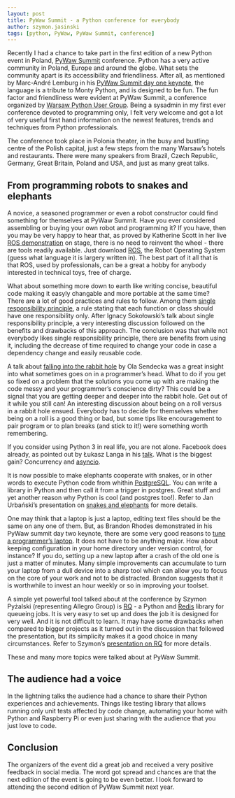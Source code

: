 ```yaml
---
layout: post
title: PyWaw Summit - a Python conference for everybody
author: szymon.jasinski
tags: [python, PyWaw, PyWaw Summit, conference]
---
```


Recently I had a chance to take part in the first edition of a new Python event in Poland, [PyWaw 
Summit](http://summit.pywaw.org/) conference. Python has a very active community in Poland, Europe and around the globe. 
What sets the community apart is its accessibility and friendliness. After all, as mentioned by Marc-André Lemburg in 
his [PyWaw Summit day one keynote](https://downloads.egenix.com/python/PyWaw-Summit-2015-Python-Community-Keynote.pdf), 
the language is a tribute to Monty Python, and is designed to be fun. The fun factor and friendliness were evident at 
PyWaw Summit, a conference organized by [Warsaw Python User Group](http://pywaw.org/). Being a sysadmin in my first ever 
conference devoted to programming only, I felt very welcome and got a lot of very useful first hand information on the 
newest features, trends and techniques from Python professionals.

The conference took place in Polonia theater, in the busy and bustling centre of the Polish capital, just a few steps 
from the many Warsaw’s hotels and restaurants. There were many speakers from Brazil, Czech Republic, Germany, Great 
Britain, Poland and USA, and just as many great talks.

## From programming robots to snakes and elephants

A novice, a seasoned programmer or even a robot constructor could find something for themselves at PyWaw Summit. Have 
you ever considered assembling or buying your own robot and programming it? If you have, then you may be very happy to 
hear that, as proved by Katherine Scott in her live [ROS 
demonstration](https://github.com/kscottz/PyCon2015Talk/blob/master/RobotsRobotsRARARA.ipynb) on stage, there is no need 
to reinvent the wheel - there are tools readily available. Just download [ROS](http://www.ros.org/), the Robot Operating 
System (guess what language it is largery written in). The best part of it all that is that ROS, used by professionals, 
can be a great a hobby for anybody interested in technical toys, free of charge. 

What about something more down to earth like writing concise, beautiful code making it easyly changable and more 
portable at the same time? There are a lot of good practices and rules to follow. Among them [single responsibility 
principle](http://ignacysokolowski.github.io/single-responsibility-principle-talk/), a rule stating that each function 
or class should have one responsibility only. After Ignacy Sokołowski’s talk about single responsibility principle, a 
very interesting discussion followed on the benefits and drawbacks of this approach. The conclusion was that while not 
everybody likes single responsibility principle, there are benefits from using it, including the decrease of time 
required to change your code in case a dependency change and easily reusable code.

A talk about [falling into the rabbit hole](https://speakerdeck.com/asendecka/into-the-rabbit-hole) by Ola Sendecka was 
a great insight into what sometimes goes on in a programmer’s head. What to do if you get so fixed on a problem that the 
solutions you come up with are making the code messy and your programmer’s conscience dirty? This could be a signal that 
you are getting deeper and deeper into the rabbit hole. Get out of it while you still can! An interesting discussion 
about being on a roll versus in a rabbit hole ensued. Everybody has to decide for themselves whether being on a roll is 
a good thing or bad, but some tips like encouragement to pair program or to plan breaks (and stick to it!) were 
something worth remembering.

If you consider using Python 3 in real life, you are not alone. Facebook does already, as pointed out by Łukasz Langa in 
his [talk](http://fb.me/call-me-later). What is the biggest gain?  Concurrency and 
[asyncio](https://docs.python.org/3/library/asyncio.html).

It is now possible to make elephants cooperate with snakes, or in other words to execute Python code from whithin 
[PostgreSQL](http://www.postgresql.org/). You can write a library in Python and then call it from a trigger in postgres. Great stuff and yet another 
reason why Python is cool (and postgres too!). Refer to Jan Urbański’s presentation on [snakes and 
elephants](https://wulczer.org/pywaw-summit.pdf) for more details.

One may think that a laptop is just a laptop, editing text files should be the same on any one of them. But, as Brandon 
Rhodes demonstrated in his PyWaw summit day two keynote, there are some very good reasons to [tune a programmer’s 
laptop](http://rhodesmill.org/brandon/slides/2015-05-pywaw/keynote/). It does not have to be anything major. How about 
keeping configuration in your home directory under version control, for instance? If you do, setting up a new laptop 
after a crash of the old one is just a matter of minutes. Many simple improvements can accumulate to turn your laptop 
from a dull device into a sharp tool which can allow you to focus on the core of your work and not to be distracted. 
Brandon suggests that it is worthwhile to invest an hour weekly or so in improving your toolset.

A simple yet powerful tool talked about at the conference by Szymon Pyżalski (representing Allegro Group) is 
[RQ](http://python-rq.org/) - a Python and [Redis](http://redis.io/) library for queueing jobs. It is very easy to set 
up and does the job it is designed for very well. And it is not difficult to learn. It may have some drawbacks when 
compared to bigger projects as it turned out in the discussion that followed the presentation, but its simplicity makes 
it a good choice in many circumstances. Refer to Szymon’s [presentation on RQ](https://github.com/zefciu/rq-pywaw) for 
more details.

These and many more topics were talked about at PyWaw Summit.

## The audience had a voice

In the lightning talks the audience had a chance to share their Python experiences and achievements. Things like testing 
library that allows running only unit tests affected by code change, automating your home with Python and Raspberry Pi 
or even just sharing with the audience that you just love to code. 

## Conclusion

The organizers of the event did a great job and received a very positive feedback in social media. The word got spread 
and chances are that the next edition of the event is going to be even better. I look forward to attending the second 
edition of PyWaw Summit next year.

